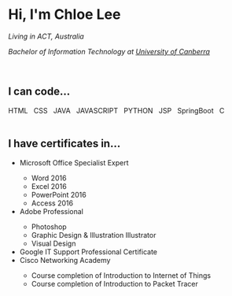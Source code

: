 <h1> Hi, I'm Chloe Lee </h1>

<p><i> Living in ACT, Australia </i></p>
<p><i> Bachelor of Information Technology at <a href='https://www.canberra.edu.au'>University of Canberra</a></i></p>
<br>
<h2> I can code... </h2>
<span>HTML&nbsp;&nbsp;</span>
<span>CSS&nbsp;&nbsp;</span>
<span>JAVA&nbsp;&nbsp;</span>
<span>JAVASCRIPT&nbsp;&nbsp;</span>
<span>PYTHON&nbsp;&nbsp;</span>
<span>JSP&nbsp;&nbsp;</span>
<span>SpringBoot&nbsp;&nbsp;</span>
<span>C&nbsp;&nbsp;</span>

<br>
<br>
<h2> I have certificates in...</h2>
<ul>
  <li>Microsoft Office Specialist Expert</li>
    <ul>
      <li>Word 2016</li>
      <li>Excel 2016</li>
      <li>PowerPoint 2016</li>
      <li>Access 2016</li>
    </ul>
  <li>Adobe Professional</li>
    <ul>
      <li>Photoshop</li>
      <li>Graphic Design & Illustration Illustrator</li>
      <li>Visual Design</li>
    </ul>
  <li>Google IT Support Professional Certificate</li>
  <li>Cisco Networking Academy</li>
    <ul>
      <li>Course completion of Introduction to Internet of Things</li>
      <li>Course completion of Introduction to Packet Tracer</li>
    </ul>
</ul>
